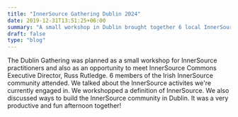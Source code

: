 ```yaml
---
title: "InnerSource Gathering Dublin 2024"
date: 2019-12-31T13:51:25+06:00
summary: "A small workshop in Dublin brought together 6 local InnerSource practitioners to meet with Executive Director Russ Rutledge. The group discussed current InnerSource initiatives, worked on defining InnerSource, and explored ways to grow Dublin's InnerSource community."
draft: false 
type: "blog"
---
```




The Dublin Gathering was planned as a small workshop for InnerSource practitioners and also as an opportunity to meet InnerSource Commons Executive Director, Russ Rutledge. 6 members of the Irish InnerSource community attended. We talked about the InnerSource activites we're currently engaged in. We workshopped a definition of InnerSource. We also discussed ways to build the InnerSource community in Dublin. It was a very productive and fun afternoon together!
